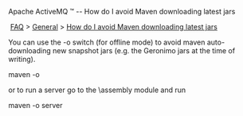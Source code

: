 Apache ActiveMQ ™ -- How do I avoid Maven downloading latest jars 

 [FAQ](/FAQ/index.md) > [General](../../FAQ/general.md) > [How do I avoid Maven downloading latest jars](../../FAQ/General/how-do-i-avoid-maven-downloading-latest-jars.md)


You can use the -o switch (for offline mode) to avoid maven auto-downloading new snapshot jars (e.g. the Geronimo jars at the time of writing).

maven -o

or to run a server go to the \\assembly module and run

maven -o server

